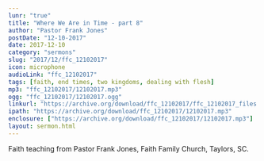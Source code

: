 ```yaml
---
lunr: "true"
title: "Where We Are in Time - part 8"
author: "Pastor Frank Jones"
postDate: "12-10-2017"
date: 2017-12-10
category: "sermons"
slug: "2017/12/ffc_12102017"
icon: microphone
audioLink: "ffc_12102017"
tags: [faith, end times, two kingdoms, dealing with flesh]
mp3: "ffc_12102017/12102017.mp3"
ogg: "ffc_12102017/12102017.ogg"
linkurl: "https://archive.org/download/ffc_12102017/ffc_12102017_files.xml"
ipath: "https://archive.org/download/ffc_12102017/12102017.mp3"
enclosure: ["https://archive.org/download/ffc_12102017/12102017.mp3"]
layout: sermon.html
---
```


Faith teaching from Pastor Frank Jones, Faith Family Church, Taylors, SC.

